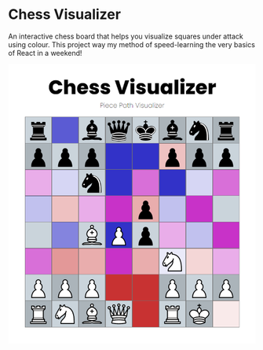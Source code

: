 # Chess Visualizer

An interactive chess board that helps you visualize squares under attack using colour. This project way my method of speed-learning the very basics of React in a weekend!

![demo image](https://github.com/janakitti/chess-visualizer/blob/main/src/assets/demoimg.png?raw=true)